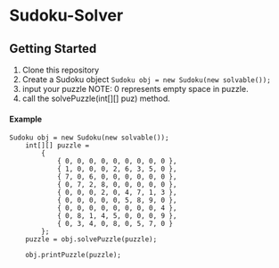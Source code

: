 # Sudoku-Solver

## Getting Started

1. Clone this repository
2. Create a Sudoku object `Sudoku obj = new Sudoku(new solvable());`
3. input your puzzle NOTE: 0 represents empty space in puzzle.
4. call the solvePuzzle(int[][] puz) method.

#### Example
```
Sudoku obj = new Sudoku(new solvable());
	int[][] puzzle = 
		{ 
			{ 0, 0, 0, 0, 0, 0, 0, 0, 0 },
			{ 1, 0, 0, 0, 2, 6, 3, 5, 0 },
			{ 7, 0, 6, 0, 0, 0, 0, 0, 0 },
			{ 0, 7, 2, 8, 0, 0, 0, 0, 0 },
			{ 0, 0, 0, 2, 0, 4, 7, 1, 3 },
			{ 0, 0, 0, 0, 0, 5, 8, 9, 0 },
			{ 0, 0, 0, 0, 0, 0, 0, 0, 4 },
			{ 0, 8, 1, 4, 5, 0, 0, 0, 9 },
			{ 0, 3, 4, 0, 8, 0, 5, 7, 0 }
		};
	puzzle = obj.solvePuzzle(puzzle);
	
	obj.printPuzzle(puzzle);
```